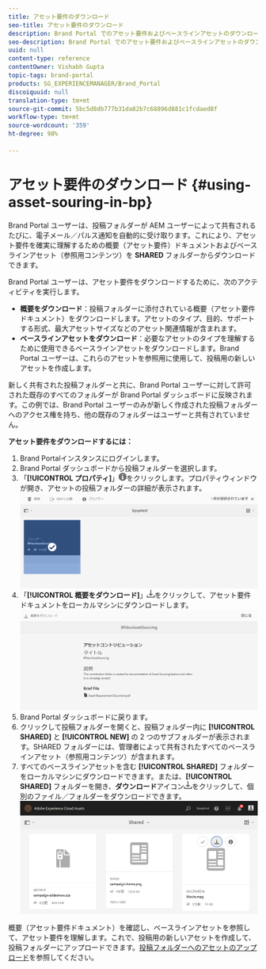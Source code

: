 ```yaml
---
title: アセット要件のダウンロード
seo-title: アセット要件のダウンロード
description: Brand Portal でのアセット要件およびベースラインアセットのダウンロード方法を説明します。
seo-description: Brand Portal でのアセット要件およびベースラインアセットのダウンロード方法を説明します。
uuid: null
content-type: reference
contentOwner: Vishabh Gupta
topic-tags: brand-portal
products: SG_EXPERIENCEMANAGER/Brand_Portal
discoiquuid: null
translation-type: tm+mt
source-git-commit: 5bc5d8db777b31da82b7c68896d881c1fcdaed8f
workflow-type: tm+mt
source-wordcount: '359'
ht-degree: 98%

---
```



# アセット要件のダウンロード {#using-asset-souring-in-bp}

Brand Portal ユーザーは、投稿フォルダーが AEM ユーザーによって共有されるたびに、電子メール／パルス通知を自動的に受け取ります。これにより、アセット要件を確実に理解するための概要（アセット要件）ドキュメントおよびベースラインアセット（参照用コンテンツ）を **SHARED** フォルダーからダウンロードできます。

Brand Portal ユーザーは、アセット要件をダウンロードするために、次のアクティビティを実行します。

* **概要をダウンロード**：投稿フォルダーに添付されている概要（アセット要件ドキュメント）をダウンロードします。アセットのタイプ、目的、サポートする形式、最大アセットサイズなどのアセット関連情報が含まれます。
* **ベースラインアセットをダウンロード**：必要なアセットのタイプを理解するために使用できるベースラインアセットをダウンロードします。Brand Portal ユーザーは、これらのアセットを参照用に使用して、投稿用の新しいアセットを作成します。

新しく共有された投稿フォルダーと共に、Brand Portal ユーザーに対して許可された既存のすべてのフォルダーが Brand Portal ダッシュボードに反映されます。この例では、Brand Portal ユーザーのみが新しく作成された投稿フォルダーへのアクセス権を持ち、他の既存のフォルダーはユーザーと共有されていません。

**アセット要件をダウンロードするには：**

1. Brand Portalインスタンスにログインします。
1. Brand Portal ダッシュボードから投稿フォルダーを選択します。
1. 「**[!UICONTROL プロパティ]**」![](assets/properties.png)をクリックします。プロパティウィンドウが開き、アセットの投稿フォルダーの詳細が表示されます。
   ![](assets/download-asset-requirement1.png)
1. 「**[!UICONTROL 概要をダウンロード]**」![](assets/download.png)をクリックして、アセット要件ドキュメントをローカルマシンにダウンロードします。
   ![](assets/download-asset-requirement2.png)
1. Brand Portal ダッシュボードに戻ります。
1. クリックして投稿フォルダーを開くと、投稿フォルダー内に **[!UICONTROL SHARED]** と **[!UICONTROL NEW]** の 2 つのサブフォルダーが表示されます。SHARED フォルダーには、管理者によって共有されたすべてのベースラインアセット（参照用コンテンツ）が含まれます。
1. すべてのベースラインアセットを含む **[!UICONTROL SHARED]** フォルダーをローカルマシンにダウンロードできます。または、**[!UICONTROL SHARED]** フォルダーを開き、**ダウンロード**&#x200B;アイコン![](assets/download.png)をクリックして、個別のファイル／フォルダーをダウンロードできます。
   ![](assets/download-asset-requirement3.png)

概要（アセット要件ドキュメント）を確認し、ベースラインアセットを参照して、アセット要件を理解します。これで、投稿用の新しいアセットを作成して、投稿フォルダーにアップロードできます。[投稿フォルダーへのアセットのアップロード](brand-portal-upload-assets-to-contribution-folder.md)を参照してください。

